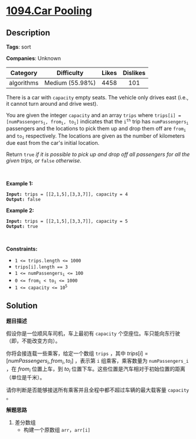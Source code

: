 # [1094.Car Pooling](https://leetcode.com/problems/car-pooling/description/)

## Description

**Tags**: sort

**Companies**: Unknown

|  Category  |   Difficulty    | Likes | Dislikes |
| :--------: | :-------------: | :---: | :------: |
| algorithms | Medium (55.98%) | 4458  |   101    |

<p>There is a car with <code>capacity</code> empty seats. The vehicle only drives east (i.e., it cannot turn around and drive west).</p>
<p>You are given the integer <code>capacity</code> and an array <code>trips</code> where <code>trips[i] = [numPassengers<sub>i</sub>, from<sub>i</sub>, to<sub>i</sub>]</code> indicates that the <code>i<sup>th</sup></code> trip has <code>numPassengers<sub>i</sub></code> passengers and the locations to pick them up and drop them off are <code>from<sub>i</sub></code> and <code>to<sub>i</sub></code> respectively. The locations are given as the number of kilometers due east from the car&#39;s initial location.</p>
<p>Return <code>true</code><em> if it is possible to pick up and drop off all passengers for all the given trips, or </em><code>false</code><em> otherwise</em>.</p>
<p>&nbsp;</p>
<p><strong class="example">Example 1:</strong></p>
<pre><code><strong>Input:</strong> trips = [[2,1,5],[3,3,7]], capacity = 4
<strong>Output:</strong> false</code></pre>
<p><strong class="example">Example 2:</strong></p>
<pre><code><strong>Input:</strong> trips = [[2,1,5],[3,3,7]], capacity = 5
<strong>Output:</strong> true</code></pre>
<p>&nbsp;</p>
<p><strong>Constraints:</strong></p>
<ul>
  <li><code>1 &lt;= trips.length &lt;= 1000</code></li>
  <li><code>trips[i].length == 3</code></li>
  <li><code>1 &lt;= numPassengers<sub>i</sub> &lt;= 100</code></li>
  <li><code>0 &lt;= from<sub>i</sub> &lt; to<sub>i</sub> &lt;= 1000</code></li>
  <li><code>1 &lt;= capacity &lt;= 10<sup>5</sup></code></li>
</ul>

## Solution

**题目描述**

假设你是一位顺风车司机，车上最初有 `capacity` 个空座位。车只能向东行驶（即，不能改变方向）。

你将会接连载一些乘客，给定一个数组 `trips` ，其中 $trips[i] = [numPassengers_i, from_i, to_i]$ ，表示第 `i` 组乘客，乘客数量为 `numPassengers_i` ，在 $from_i$ 位置上车，到 $to_i$ 位置下车。这些位置是汽车相对于初始位置的距离（单位是千米）。

请你判断是否能够接送所有乘客并且全程中都不超过车辆的最大载客量 `capacity` 。

**解题思路**

1. 差分数组
   - 构建一个原数组 `arr`，`arr[i]`
